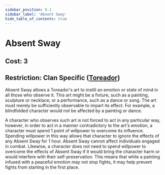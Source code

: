 ```yaml
---
sidebar_position: 8.1
sidebar_label: 'Absent Sway'
hide_table_of_contents: true
---
```


# Absent Sway

## Cost: 3
## Restriction: Clan Specific ([Toreador](../Clans/Toreador))

Absent Sway allows a Toreador's art to instill an emotion or state of mind in all those who observe it. This art might be a fixture, such as a painting, sculpture or necklace; or a performance, such as a dance or song. The art must merely be sufficiently observable to impart its effect. For example, a blindfolded character would not be affected by a painting or dance.

A character who observes such art is not forced to act in any particular way, however, in order to act in a manner contradictory to the art's emotion, a character must spend 1 point of willpower to overcome its influence. Spending willpower in this way allows that character to ignore the effects of any Absent Sway for 1 hour. Absent Sway cannot affect individuals engaged in combat. Likewise, a character does not need to spend willpower to overcome the effects of Absent Sway if it would bring the character harm or would interfere with their self-preservation. This means that while a painting infused with a peaceful emotion may not stop fights, it may help prevent fights from starting in the first place.
